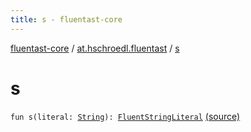 ```yaml
---
title: s - fluentast-core
---
```


[fluentast-core](../index.html) / [at.hschroedl.fluentast](index.html) / [s](.)

# s

`fun s(literal: `[`String`](https://kotlinlang.org/api/latest/jvm/stdlib/kotlin/-string/index.html)`): `[`FluentStringLiteral`](../at.hschroedl.fluentast.ast.expression/-fluent-string-literal/index.html) [(source)](http://github.com/hschroedl/fluentast/tree/master/core/at.hschroedl.fluentast/Fluentast.kt#L168)